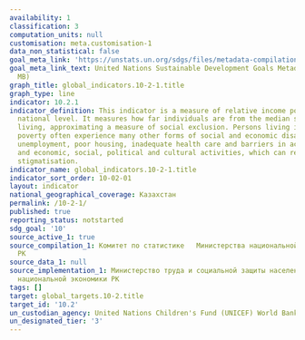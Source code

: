 ```yaml
---
availability: 1
classification: 3
computation_units: null
customisation: meta.customisation-1
data_non_statistical: false
goal_meta_link: 'https://unstats.un.org/sdgs/files/metadata-compilation/Metadata-Goal-10.pdf '
goal_meta_link_text: United Nations Sustainable Development Goals Metadata (PDF 4.0
  MB)
graph_title: global_indicators.10-2-1.title
graph_type: line
indicator: 10.2.1
indicator_definition: This indicator is a measure of relative income poverty at the
  national level. It measures how far individuals are from the median standard of
  living, approximating a measure of social exclusion. Persons living in relative
  poverty often experience many other forms of social and economic disadvantage through
  unemployment, poor housing, inadequate health care and barriers in accessing education
  and economic, social, political and cultural activities, which can result from social
  stigmatisation.
indicator_name: global_indicators.10-2-1.title
indicator_sort_order: 10-02-01
layout: indicator
national_geographical_coverage: Казахстан
permalink: /10-2-1/
published: true
reporting_status: notstarted
sdg_goal: '10'
source_active_1: true
source_compilation_1: Комитет по статистике   Министерства национальной экономики
  РК
source_data_1: null
source_implementation_1: Министерство труда и социальной защиты населения РК, Министерство
  национальной экономики РК
tags: []
target: global_targets.10-2.title
target_id: '10.2'
un_custodian_agency: United Nations Children's Fund (UNICEF) World Bank (WB)
un_designated_tier: '3'
---
```

